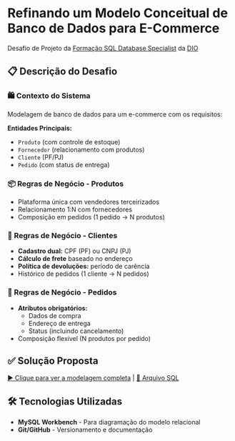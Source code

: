 # Refinando um Modelo Conceitual de Banco de Dados para E-Commerce
Desafio de Projeto da [Formação SQL Database Specialist](https://www.dio.me/) da [DIO](https://www.dio.me/)

## 📋 Descrição do Desafio

### 🛍️ Contexto do Sistema
Modelagem de banco de dados para um e-commerce com os requisitos:

**Entidades Principais:**
- `Produto` (com controle de estoque)
- `Fornecedor` (relacionamento com produtos)
- `Cliente` (PF/PJ)
- `Pedido` (com status de entrega)

### 📦 Regras de Negócio - Produtos
- Plataforma única com vendedores terceirizados
- Relacionamento 1:N com fornecedores
- Composição em pedidos (1 pedido → N produtos)

### 👥 Regras de Negócio - Clientes
- **Cadastro dual:** CPF (PF) ou CNPJ (PJ)
- **Cálculo de frete** baseado no endereço
- **Política de devoluções:** período de carência
- Histórico de pedidos (1 cliente → N pedidos)

### 📮 Regras de Negócio - Pedidos
- **Atributos obrigatórios:**
  - Dados de compra
  - Endereço de entrega
  - Status (incluindo cancelamento)
- Composição flexível (N produtos por pedido)

## ✅ Solução Proposta
[▶️ Clique para ver a modelagem completa]() | [📁 Arquivo SQL]()


## 🛠️ Tecnologias Utilizadas
- **MySQL Workbench** - Para diagramação do modelo relacional
- **Git/GitHub** - Versionamento e documentação
